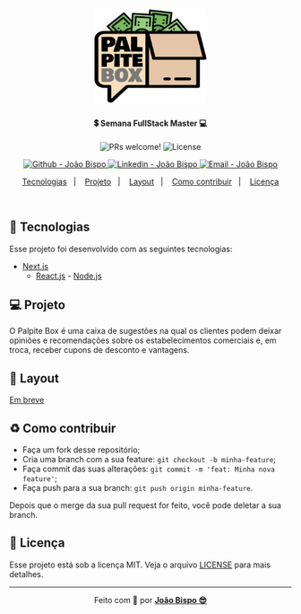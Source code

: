<meta charset="utf-8">
<h1 align="center">
    <img alt="Logo Palpite Box" title="#Palpite_box" src=".github/logo.png" width="200px" />
</h1>

<h4 align="center">
  💲 Semana FullStack Master 💻
</h4>

<p align="center">
 <img src="https://img.shields.io/static/v1?label=PRs&message=welcome&color=E4C5A7&labelColor=1C1C1C" alt="PRs welcome!" />

  <img alt="License" src="https://img.shields.io/static/v1?label=license&message=MIT&color=E4C5A7&labelColor=1C1C1C">
</p>
<p align="center">
<!-- <a href="https://github.com/joaobispo2077" target="_blank">
    <img alt="Made by João Bispo" src="https://img.shields.io/static/v1?label=Made%20By&message=Joao%20Bispo&color=1E90FF&labelColor=1C1C1C"">
  </a> -->
  <a href="https://github.com/joaobispo2077" target="_blank" >
    <img alt="Github - João Bispo" src="https://img.shields.io/badge/Github--%4B0082?style=plastic&labelColor=1C1C1C&color=E4C5A7&logo=github">
  </a>
  <a href="https://www.linkedin.com/in/joão-bispo-2077/" target="_blank" >
    <img alt="Linkedin - João Bispo" src="https://img.shields.io/badge/Linkedin--%23F8952D?style=plastic&labelColor=1C1C1C&color=E4C5A7&logo=linkedin">
  </a>
  <a href="mailto:joaobispo2077@gmail.com" target="_blank" >
    <img alt="Email - João Bispo" src="https://img.shields.io/badge/Email--%23F8952D?style=plastic&labelColor=1C1C1C&color=E4C5A7&logo=gmail">
  </a>
</p>

<p align="center">
  <a href="#rocket-tecnologias">Tecnologias</a>&nbsp;&nbsp;&nbsp;|&nbsp;&nbsp;&nbsp;
  <a href="#-projeto">Projeto</a>&nbsp;&nbsp;&nbsp;|&nbsp;&nbsp;&nbsp;
  <a href="#-layout">Layout</a>&nbsp;&nbsp;&nbsp;|&nbsp;&nbsp;&nbsp;
  <a href="#-como-contribuir">Como contribuir</a>&nbsp;&nbsp;&nbsp;|&nbsp;&nbsp;&nbsp;
  <a href="#memo-licença">Licença</a>
</p>

<br>

<!-- <p align="center">
  <img alt="Palpite Box" src=".github/palpite-box.png" width="100%">
</p> -->

## :rocket: Tecnologias

Esse projeto foi desenvolvido com as seguintes tecnologias:

- [Next.js](https://nextjs.org)
    - [React.js](https://reactjs.org)
            - [Node.js](https://nodejs.org/en/)


## 💻 Projeto

O Palpite Box é uma caixa de sugestões na qual os clientes podem deixar opiniões e recomendações sobre os estabelecimentos comerciais e, em troca, receber cupons de desconto e vantagens.

## 🔖 Layout
[Em breve]()
<!-- Você pode visualizar o layout do projeto no formato através [desse link](). Lembrando que você irá precisar ter uma conta no [Figma](http://figma.com/). -->

 <!-- <h3 style="display: inline"> Preview  </h3>  <strong> - Percurso da aplicação na Web e no Mobile: <strong>
<p align="center" style="display: flex; align-items: flex-start; justify-content: center;">
  <img alt="" title="" src="" width="400px">

  <img alt="" title="" src="" width="400px">
</p> -->

## ♻️ Como contribuir

- Faça um fork desse repositório;
- Cria uma branch com a sua feature: `git checkout -b minha-feature`;
- Faça commit das suas alterações: `git commit -m 'feat: Minha nova feature'`;
- Faça push para a sua branch: `git push origin minha-feature`.

Depois que o merge da sua pull request for feito, você pode deletar a sua branch.

## :memo: Licença

Esse projeto está sob a licença MIT. Veja o arquivo [LICENSE](LICENSE.md) para mais detalhes.

---

<p align="center">Feito com 💚 por <strong><a href="https://medium.com/@joaobispo2077">João Bispo 😎</a></strong> </p>
